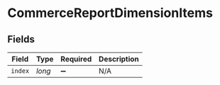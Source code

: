 # CommerceReportDimensionItems


## Fields

| Field              | Type               | Required           | Description        |
| ------------------ | ------------------ | ------------------ | ------------------ |
| `index`            | *long*             | :heavy_minus_sign: | N/A                |